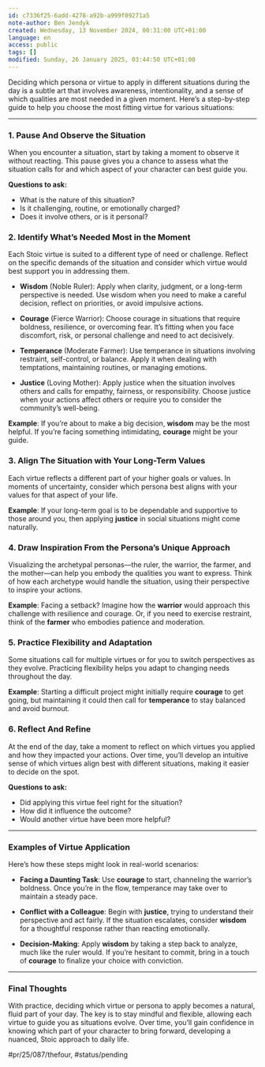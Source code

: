 ```yaml
---
id: c7336f25-6add-4278-a92b-a999f09271a5
note-author: Ben Jendyk
created: Wednesday, 13 November 2024, 00:31:00 UTC+01:00
language: en
access: public
tags: []
modified: Sunday, 26 January 2025, 03:44:50 UTC+01:00
---
```


Deciding which persona or virtue to apply in different situations during the day is a subtle art that involves awareness, intentionality, and a sense of which qualities are most needed in a given moment. Here’s a step-by-step guide to help you choose the most fitting virtue for various situations:

---

### 1. **Pause And Observe the Situation**

When you encounter a situation, start by taking a moment to observe it without reacting. This pause gives you a chance to assess what the situation calls for and which aspect of your character can best guide you.

**Questions to ask:**
- What is the nature of this situation?
- Is it challenging, routine, or emotionally charged?
- Does it involve others, or is it personal?

### 2. **Identify What’s Needed Most in the Moment**

Each Stoic virtue is suited to a different type of need or challenge. Reflect on the specific demands of the situation and consider which virtue would best support you in addressing them.

- **Wisdom** (Noble Ruler): Apply when clarity, judgment, or a long-term perspective is needed. Use wisdom when you need to make a careful decision, reflect on priorities, or avoid impulsive actions.

- **Courage** (Fierce Warrior): Choose courage in situations that require boldness, resilience, or overcoming fear. It’s fitting when you face discomfort, risk, or personal challenge and need to act decisively.

- **Temperance** (Moderate Farmer): Use temperance in situations involving restraint, self-control, or balance. Apply it when dealing with temptations, maintaining routines, or managing emotions.

- **Justice** (Loving Mother): Apply justice when the situation involves others and calls for empathy, fairness, or responsibility. Choose justice when your actions affect others or require you to consider the community’s well-being.

**Example**: If you’re about to make a big decision, **wisdom** may be the most helpful. If you’re facing something intimidating, **courage** might be your guide.

### 3. **Align The Situation with Your Long-Term Values**

Each virtue reflects a different part of your higher goals or values. In moments of uncertainty, consider which persona best aligns with your values for that aspect of your life.

**Example**: If your long-term goal is to be dependable and supportive to those around you, then applying **justice** in social situations might come naturally.

### 4. **Draw Inspiration From the Persona’s Unique Approach**

Visualizing the archetypal personas—the ruler, the warrior, the farmer, and the mother—can help you embody the qualities you want to express. Think of how each archetype would handle the situation, using their perspective to inspire your actions.

**Example**: Facing a setback? Imagine how the **warrior** would approach this challenge with resilience and courage. Or, if you need to exercise restraint, think of the **farmer** who embodies patience and moderation.

### 5. **Practice Flexibility and Adaptation**

Some situations call for multiple virtues or for you to switch perspectives as they evolve. Practicing flexibility helps you adapt to changing needs throughout the day.

**Example**: Starting a difficult project might initially require **courage** to get going, but maintaining it could then call for **temperance** to stay balanced and avoid burnout.

### 6. **Reflect And Refine**

At the end of the day, take a moment to reflect on which virtues you applied and how they impacted your actions. Over time, you’ll develop an intuitive sense of which virtues align best with different situations, making it easier to decide on the spot.

**Questions to ask:**
- Did applying this virtue feel right for the situation?
- How did it influence the outcome?
- Would another virtue have been more helpful?

---

### Examples of Virtue Application

Here’s how these steps might look in real-world scenarios:

- **Facing a Daunting Task**: Use **courage** to start, channeling the warrior’s boldness. Once you’re in the flow, temperance may take over to maintain a steady pace.
  
- **Conflict with a Colleague**: Begin with **justice**, trying to understand their perspective and act fairly. If the situation escalates, consider **wisdom** for a thoughtful response rather than reacting emotionally.

- **Decision-Making**: Apply **wisdom** by taking a step back to analyze, much like the ruler would. If you’re hesitant to commit, bring in a touch of **courage** to finalize your choice with conviction.

---

### Final Thoughts

With practice, deciding which virtue or persona to apply becomes a natural, fluid part of your day. The key is to stay mindful and flexible, allowing each virtue to guide you as situations evolve. Over time, you’ll gain confidence in knowing which part of your character to bring forward, developing a nuanced, Stoic approach to daily life.


#pr/25/087/thefour, #status/pending